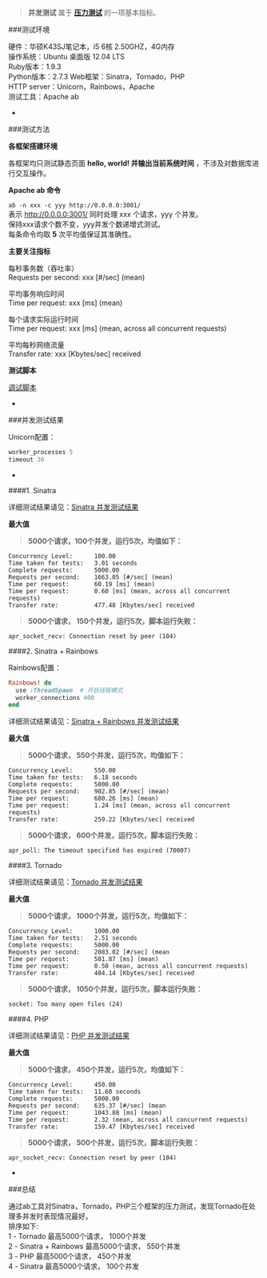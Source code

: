 > **并发测试** 属于 **[压力测试](https://github.com/NaixSpirit/wiki/blob/master/web-stress-test.md)** 的一项基本指标。  

###测试环境  

硬件：华硕K43SJ笔记本，i5 6核 2.50GHZ，4G内存  
操作系统：Ubuntu 桌面版 12.04 LTS  
Ruby版本：1.9.3  
Python版本：2.7.3
Web框架：Sinatra，Tornado，PHP   
HTTP server：Unicorn，Rainbows，Apache    
测试工具：Apache ab  

-

###测试方法   

**各框架搭建环境**  

各框架均只测试静态页面 **hello, world! 并输出当前系统时间** ，不涉及对数据库进行交互操作。

**Apache ab 命令**  

`ab -n xxx -c yyy http://0.0.0.0:3001/`  
表示 http://0.0.0.0:3001/ 同时处理 xxx 个请求，yyy 个并发。  
保持xxx请求个数不变，yyy并发个数递增式测试。  
每条命令均取 **5** 次平均值保证其准确性。

**主要关注指标**  

每秒事务数（吞吐率）   
Requests per second: xxx \[#/sec] (mean)   

平均事务响应时间  
Time per request: xxx \[ms] (mean)    

每个请求实际运行时间    
Time per request: xxx \[ms] (mean, across all concurrent requests) 

平均每秒网络流量    
Transfer rate: xxx \[Kbytes/sec] received  

**测试脚本**  

[调试脚本]() 

-

###并发测试结果  

Unicorn配置：
```ruby
worker_processes 5
timeout 30
```

-

####1. Sinatra

详细测试结果请见：[Sinatra 并发测试结果](https://github.com/NaixSpirit/wiki/blob/master/testreport/sinatra-test.md)

**最大值**  
> **5000个请求，100个并发，运行5次，均值如下：**
```
Concurrency Level:      100.00
Time taken for tests:   3.01 seconds
Complete requests:      5000.00
Requests per second:    1663.05 [#/sec] (mean)
Time per request:       60.19 [ms] (mean)
Time per request:       0.60 [ms] (mean, across all concurrent requests)
Transfer rate:          477.48 [Kbytes/sec] received
```

> **5000个请求， 150个并发，运行5次，脚本运行失败：**
```
apr_socket_recv: Connection reset by peer (104)
```

####2. Sinatra + Rainbows

Rainbows配置：
```ruby
Rainbows! do
  use :ThreadSpawn  # 开启线程模式
  worker_connections 400
end
```

详细测试结果请见：[Sinatra + Rainbows 并发测试结果](https://github.com/NaixSpirit/wiki/blob/master/testreport/sinatra-rainbows-test.md)

**最大值**  
> **5000个请求， 550个并发，运行5次，均值如下：**
```
Concurrency Level:      550.00
Time taken for tests:   6.18 seconds
Complete requests:      5000.00
Requests per second:    902.85 [#/sec] (mean)
Time per request:       680.26 [ms] (mean)
Time per request:       1.24 [ms] (mean, across all concurrent requests)
Transfer rate:          259.22 [Kbytes/sec] received
```

> **5000个请求， 600个并发，运行5次，脚本运行失败：**
```
apr_poll: The timeout specified has expired (70007)
```


####3. Tornado

详细测试结果请见：[Tornado 并发测试结果](https://github.com/NaixSpirit/wiki/blob/master/testreport/tornado-test.md)

**最大值**  
> **5000个请求， 1000个并发，运行5次，均值如下：**
```
Concurrency Level:      1000.00
Time taken for tests:   2.51 seconds
Complete requests:      5000.00
Requests per second:    2083.02 [#/sec] (mean
Time per request:       501.87 [ms] (mean)
Time per request:       0.50 (mean, across all concurrent requests)
Transfer rate:          484.14 [Kbytes/sec] received
```

> **5000个请求， 1050个并发，运行5次，脚本运行失败：**
```
socket: Too many open files (24)
```

####4. PHP

详细测试结果请见：[PHP 并发测试结果](https://github.com/NaixSpirit/wiki/blob/master/testreport/php-test.md)

**最大值**  
> **5000个请求， 450个并发，运行5次，均值如下：**
```
Concurrency Level:      450.00
Time taken for tests:   11.60 seconds
Complete requests:      5000.00
Requests per second:    635.37 [#/sec] (mean
Time per request:       1043.88 [ms] (mean)
Time per request:       2.32 (mean, across all concurrent requests)
Transfer rate:          159.47 [Kbytes/sec] received
```

> **5000个请求， 500个并发，运行5次，脚本运行失败：**
```
apr_socket_recv: Connection reset by peer (104)
```

-

###总结

通过ab工具对Sinatra，Tornado，PHP三个框架的压力测试，发现Tornado在处理多并发时表现情况最好。  
排序如下:  
1 - Tornado  最高5000个请求， 1000个并发  
2 - Sinatra + Rainbows  最高5000个请求， 550个并发  
3 - PHP  最高5000个请求， 450个并发  
4 - Sinatra  最高5000个请求， 100个并发  

